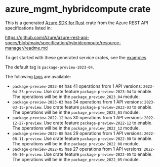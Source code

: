 # azure_mgmt_hybridcompute crate

This is a generated [Azure SDK for Rust](https://github.com/Azure/azure-sdk-for-rust) crate from the Azure REST API specifications listed in:

https://github.com/Azure/azure-rest-api-specs/blob/main/specification/hybridcompute/resource-manager/readme.md

To get started with these generated service crates, see the [examples](https://github.com/Azure/azure-sdk-for-rust/blob/main/services/README.md#examples).

The default tag is `package-preview-2023-04`.

The following [tags](https://github.com/Azure/azure-sdk-for-rust/blob/main/services/tags.md) are available:

- `package-preview-2023-04` has 41 operations from 1 API versions: `2023-04-25-preview`. Use crate feature `package-preview-2023-04` to enable. The operations will be in the `package_preview_2023_04` module.
- `package-preview-2023-03` has 34 operations from 1 API versions: `2023-03-15-preview`. Use crate feature `package-preview-2023-03` to enable. The operations will be in the `package_preview_2023_03` module.
- `package-preview-2022-12` has 30 operations from 1 API versions: `2022-12-27-preview`. Use crate feature `package-preview-2022-12` to enable. The operations will be in the `package_preview_2022_12` module.
- `package-preview-2022-08` has 29 operations from 1 API versions: `2022-08-11-preview`. Use crate feature `package-preview-2022-08` to enable. The operations will be in the `package_preview_2022_08` module.
- `package-preview-2022-05` has 27 operations from 1 API versions: `2022-05-10-preview`. Use crate feature `package-preview-2022-05` to enable. The operations will be in the `package_preview_2022_05` module.